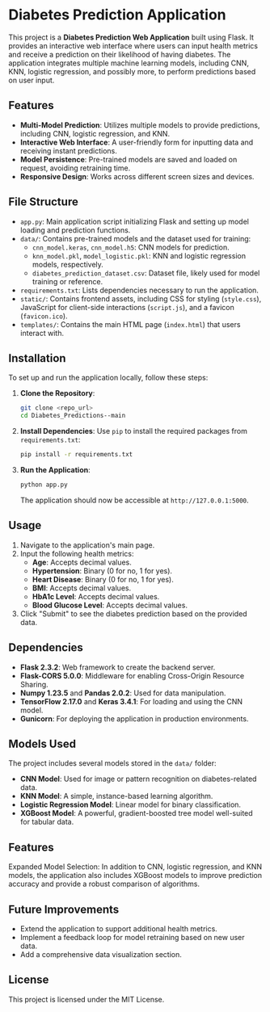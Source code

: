 
# Diabetes Prediction Application

This project is a **Diabetes Prediction Web Application** built using Flask. It provides an interactive web interface where users can input health metrics and receive a prediction on their likelihood of having diabetes. The application integrates multiple machine learning models, including CNN, KNN, logistic regression, and possibly more, to perform predictions based on user input.

## Features

- **Multi-Model Prediction**: Utilizes multiple models to provide predictions, including CNN, logistic regression, and KNN.
- **Interactive Web Interface**: A user-friendly form for inputting data and receiving instant predictions.
- **Model Persistence**: Pre-trained models are saved and loaded on request, avoiding retraining time.
- **Responsive Design**: Works across different screen sizes and devices.

## File Structure

- `app.py`: Main application script initializing Flask and setting up model loading and prediction functions.
- `data/`: Contains pre-trained models and the dataset used for training:
  - `cnn_model.keras`, `cnn_model.h5`: CNN models for prediction.
  - `knn_model.pkl`, `model_logistic.pkl`: KNN and logistic regression models, respectively.
  - `diabetes_prediction_dataset.csv`: Dataset file, likely used for model training or reference.
- `requirements.txt`: Lists dependencies necessary to run the application.
- `static/`: Contains frontend assets, including CSS for styling (`style.css`), JavaScript for client-side interactions (`script.js`), and a favicon (`favicon.ico`).
- `templates/`: Contains the main HTML page (`index.html`) that users interact with.

## Installation

To set up and run the application locally, follow these steps:

1. **Clone the Repository**:
    ```bash
    git clone <repo_url>
    cd Diabetes_Predictions--main
    ```

2. **Install Dependencies**:
   Use `pip` to install the required packages from `requirements.txt`:
    ```bash
    pip install -r requirements.txt
    ```

3. **Run the Application**:
    ```bash
    python app.py
    ```
    The application should now be accessible at `http://127.0.0.1:5000`.

## Usage

1. Navigate to the application's main page.
2. Input the following health metrics:
   - **Age**: Accepts decimal values.
   - **Hypertension**: Binary (0 for no, 1 for yes).
   - **Heart Disease**: Binary (0 for no, 1 for yes).
   - **BMI**: Accepts decimal values.
   - **HbA1c Level**: Accepts decimal values.
   - **Blood Glucose Level**: Accepts decimal values.
3. Click "Submit" to see the diabetes prediction based on the provided data.

## Dependencies

- **Flask 2.3.2**: Web framework to create the backend server.
- **Flask-CORS 5.0.0**: Middleware for enabling Cross-Origin Resource Sharing.
- **Numpy 1.23.5** and **Pandas 2.0.2**: Used for data manipulation.
- **TensorFlow 2.17.0** and **Keras 3.4.1**: For loading and using the CNN model.
- **Gunicorn**: For deploying the application in production environments.

## Models Used

The project includes several models stored in the `data/` folder:
- **CNN Model**: Used for image or pattern recognition on diabetes-related data.
- **KNN Model**: A simple, instance-based learning algorithm.
- **Logistic Regression Model**: Linear model for binary classification.
- **XGBoost Model**: A powerful, gradient-boosted tree model well-suited for tabular data.

## Features
Expanded Model Selection: In addition to CNN, logistic regression, and KNN models, the application also includes XGBoost models to improve prediction accuracy and provide a robust comparison of algorithms.

## Future Improvements

- Extend the application to support additional health metrics.
- Implement a feedback loop for model retraining based on new user data.
- Add a comprehensive data visualization section.

## License

This project is licensed under the MIT License.
